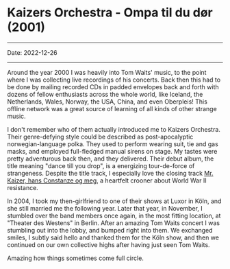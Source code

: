 # Kaizers Orchestra - Ompa til du dør (2001)

----

Date: 2022-12-26

----


Around the year 2000 I was heavily into Tom Waits' music, to the point where I was collecting live recordings of his concerts. Back then this had to be done by mailing recorded CDs in padded envelopes back and forth with dozens of fellow enthusiasts across the whole world, like Iceland, the Netherlands, Wales, Norway, the USA, China, and even Oberpleis! This offline network was a great source of learning of all kinds of other strange music.

I don't remember who of them actually introduced me to Kaizers Orchestra. Their genre-defying style could be described as post-apocalyptic norwegian-language polka. They used to perform wearing suit, tie and gas masks, and employed full-fledged manual sirens on stage. My tastes were pretty adventurous back then, and they delivered. Their debut album, the title meaning "dance till you drop", is a energizing tour-de-force of strangeness. Despite the title track, I especially love the closing track [Mr. Kaizer, hans Constanze og meg](https://www.youtube.com/watch?v=lKujC1NbbZ8), a heartfelt crooner about World War II resistance.

In 2004, I took my then-girlfriend to one of their shows at Luxor in Köln, and she still married me the following year. Later that year, in November, I stumbled over the band members once again, in the most fitting location, at "Theater des Westens" in Berlin. After an amazing Tom Waits concert I was stumbling out into the lobby, and bumped right into them. We exchanged smiles, I subtly said hello and thanked them for the Köln show, and then we continued on our own collective highs after having just seen Tom Waits.

Amazing how things sometimes come full circle.